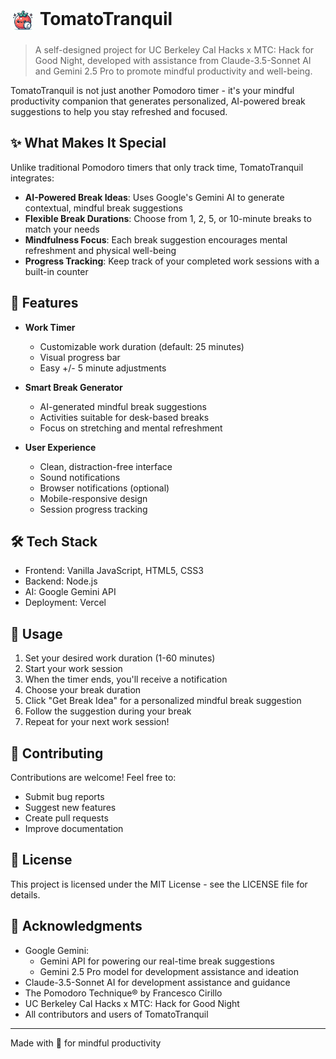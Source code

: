 # <img src="public/images/favicon.jpg" alt="TomatoTranquil Icon" width="40" height="40" style="vertical-align: middle; border-radius: 20%;"> TomatoTranquil

> A self-designed project for UC Berkeley Cal Hacks x MTC: Hack for Good Night, developed with assistance from Claude-3.5-Sonnet AI and Gemini 2.5 Pro to promote mindful productivity and well-being.

TomatoTranquil is not just another Pomodoro timer - it's your mindful productivity companion that generates personalized, AI-powered break suggestions to help you stay refreshed and focused.

## ✨ What Makes It Special

Unlike traditional Pomodoro timers that only track time, TomatoTranquil integrates:
- **AI-Powered Break Ideas**: Uses Google's Gemini AI to generate contextual, mindful break suggestions
- **Flexible Break Durations**: Choose from 1, 2, 5, or 10-minute breaks to match your needs
- **Mindfulness Focus**: Each break suggestion encourages mental refreshment and physical well-being
- **Progress Tracking**: Keep track of your completed work sessions with a built-in counter

## 🚀 Features

- **Work Timer**
  - Customizable work duration (default: 25 minutes)
  - Visual progress bar
  - Easy +/- 5 minute adjustments
  
- **Smart Break Generator**
  - AI-generated mindful break suggestions
  - Activities suitable for desk-based breaks
  - Focus on stretching and mental refreshment
  
- **User Experience**
  - Clean, distraction-free interface
  - Sound notifications
  - Browser notifications (optional)
  - Mobile-responsive design
  - Session progress tracking

## 🛠️ Tech Stack

- Frontend: Vanilla JavaScript, HTML5, CSS3
- Backend: Node.js
- AI: Google Gemini API
- Deployment: Vercel

## 🌟 Usage

1. Set your desired work duration (1-60 minutes)
2. Start your work session
3. When the timer ends, you'll receive a notification
4. Choose your break duration
5. Click "Get Break Idea" for a personalized mindful break suggestion
6. Follow the suggestion during your break
7. Repeat for your next work session!

## 🤝 Contributing

Contributions are welcome! Feel free to:
- Submit bug reports
- Suggest new features
- Create pull requests
- Improve documentation

## 📝 License

This project is licensed under the MIT License - see the LICENSE file for details.

## 🙏 Acknowledgments

- Google Gemini:
  - Gemini API for powering our real-time break suggestions
  - Gemini 2.5 Pro model for development assistance and ideation
- Claude-3.5-Sonnet AI for development assistance and guidance
- The Pomodoro Technique® by Francesco Cirillo
- UC Berkeley Cal Hacks x MTC: Hack for Good Night
- All contributors and users of TomatoTranquil

---
Made with 🫶 for mindful productivity
